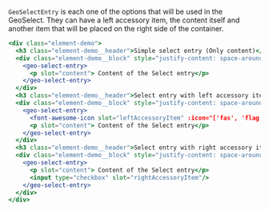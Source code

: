 `GeoSelectEntry` is each one of the options that will be used in the GeoSelect.
They can have a left accessory item, the content itself and another item that will be placed 
on the right side of the container.
```jsx
<div class="element-demo">
  <h3 class="element-demo__header">Simple select entry (Only content)</h3>
  <div class="element-demo__block" style="justify-content: space-around;">
    <geo-select-entry>
      <p slot="content"> Content of the Select entry</p>
    </geo-select-entry>
  </div>
  <h3 class="element-demo__header">Select entry with left accessory item</h3>
  <div class="element-demo__block" style="justify-content: space-around;">
    <geo-select-entry>
      <font-awesome-icon slot="leftAccessoryItem" :icon="['fas', 'flag']"/>
      <p slot="content"> Content of the Select entry</p>
    </geo-select-entry>
  </div>
  <h3 class="element-demo__header">Select entry with right accessory item</h3>
  <div class="element-demo__block" style="justify-content: space-around;">
    <geo-select-entry>
      <p slot="content"> Content of the Select entry</p>
      <input type="checkbox" slot="rightAccessoryItem"/>
    </geo-select-entry>
  </div>
</div>
```
